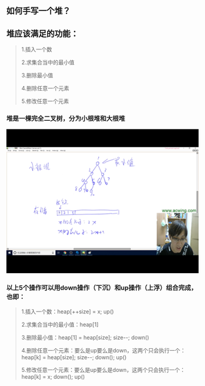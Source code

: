 ## 如何手写一个堆？
## 堆应该满足的功能：
> 1.插入一个数
> 
> 2.求集合当中的最小值
> 
> 3.删除最小值
>
> 4.删除任意一个元素
>
> 5.修改任意一个元素
### 堆是一棵完全二叉树，分为小根堆和大根堆
![](../../images/image3.png)
### 以上5个操作可以用down操作（下沉）和up操作（上浮）组合完成，也即：
> 1.插入一个数：heap[++size] = x; up()
> 
> 2.求集合当中的最小值：heap[1]
> 
> 3.删除最小值：heap[1] = heap[size]; size--; down()
>
> 4.删除任意一个元素：要么是up要么是down，这两个只会执行一个：heap[k] = heap[size]; size--; down(); up()
>
> 5.修改任意一个元素：要么是up要么是down，这两个只会执行一个：heap[k] = x; down(); up()

